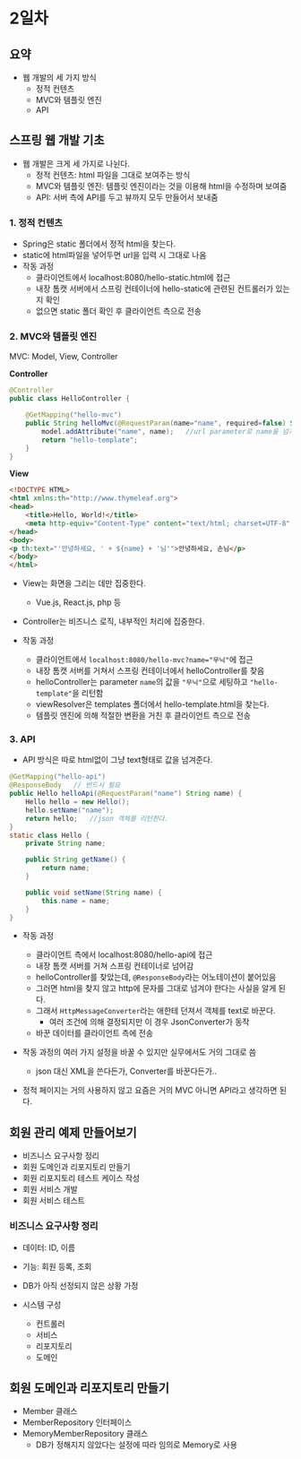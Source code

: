 # 2일차

## 요약
- 웹 개발의 세 가지 방식
  - 정적 컨텐츠
  - MVC와 템플릿 엔진
  - API
## 스프링 웹 개발 기초

- 웹 개발은 크게 세 가지로 나뉜다.
  - 정적 컨텐츠: html 파일을 그대로 보여주는 방식
  - MVC와 템플릿 엔진: 템플릿 엔진이라는 것을 이용해 html을 수정하며 보여줌
  - API: 서버 측에 API를 두고 뷰까지 모두 만들어서 보내줌

### 1. 정적 컨텐츠
- Spring은 static 폴더에서 정적 html을 찾는다.
- static에 html파일을 넣어두면 url을 입력 시 그대로 나옴
- 작동 과정
  - 클라이언트에서 localhost:8080/hello-static.html에 접근
  - 내장 톰캣 서버에서 스프링 컨테이너에 hello-static에 관련된 컨트롤러가 있는지 확인
  - 없으면 static 폴더 확인 후 클라이언트 측으로 전송


### 2. MVC와 템플릿 엔진
MVC: Model, View, Controller

**Controller**
```java
@Controller
public class HelloController {

    @GetMapping("hello-mvc")
    public String helloMvc(@RequestParam(name="name", required=false) String name, Model model) {
        model.addAttribute("name", name);   //url parameter로 name을 넘겨받음
        return "hello-template";
    }
}
```

**View**
```html
<!DOCTYPE HTML>
<html xmlns:th="http://www.thymeleaf.org">
<head>
    <title>Hello, World!</title>
    <meta http-equiv="Content-Type" content="text/html; charset=UTF-8" />
</head>
<body>
<p th:text="'안녕하세요, ' + ${name} + '님'">안녕하세요, 손님</p>
</body>
</html>
```


- View는 화면을 그리는 데만 집중한다.
  - Vue.js, React.js, php 등
- Controller는 비즈니스 로직, 내부적인 처리에 집중한다.

- 작동 과정
  - 클라이언트에서 `localhost:8080/hello-mvc?name="무닉"`에 접근
  - 내장 톰캣 서버를 거쳐서 스프링 컨테이너에서 helloController를 찾음
  - helloController는 parameter `name`의 값을 `"무닉"`으로 세팅하고 `"hello-template"`을 리턴함
  - viewResolver은 templates 폴더에서 hello-template.html을 찾는다.
  - 템플릿 엔진에 의해 적절한 변환을 거친 후 클라이언트 측으로 전송

### 3. API
- API 방식은 따로 html없이 그냥 text형태로 값을 넘겨준다.


```java
@GetMapping("hello-api")
@ResponseBody   // 반드시 필요
public Hello helloApi(@RequestParam("name") String name) {
    Hello hello = new Hello();
    hello.setName("name");
    return hello;   //json 객체를 리턴한다.
}
static class Hello {
    private String name;

    public String getName() {
        return name;
    }

    public void setName(String name) {
        this.name = name;
    }
}
```

- 작동 과정
  - 클라이언트 측에서 localhost:8080/hello-api에 접근
  - 내장 톰캣 서버를 거쳐 스프링 컨테이너로 넘어감
  - helloController를 찾았는데, `@ResponseBody`라는 어노테이션이 붙어있음
  - 그러면 html을 찾지 않고 http에 문자를 그대로 넘겨야 한다는 사실을 알게 된다.
  - 그래서 `HttpMessageConverter`라는 애한테 던져서 객체를 text로 바꾼다.
    - 여러 조건에 의해 결정되지만 이 경우 JsonConverter가 동작
  - 바꾼 데이터를 클라이언트 측에 전송

- 작동 과정의 여러 가지 설정을 바꿀 수 있지만 실무에서도 거의 그대로 씀
  - json 대신 XML을 쓴다든가, Converter를 바꾼다든가..


- 정적 페이지는 거의 사용하지 않고 요즘은 거의 MVC 아니면 API라고 생각하면 된다.


## 회원 관리 예제 만들어보기
- 비즈니스 요구사항 정리
- 회원 도메인과 리포지토리 만들기
- 회원 리포지토리 테스트 케이스 작성
- 회원 서비스 개발
- 회원 서비스 테스트

### 비즈니스 요구사항 정리
- 데이터: ID, 이름
- 기능: 회원 등록, 조회
- DB가 아직 선정되지 않은 상황 가정

- 시스템 구성
  - 컨트롤러
  - 서비스
  - 리포지토리
  - 도메인

## 회원 도메인과 리포지토리 만들기
- Member 클래스
- MemberRepository 인터페이스
- MemoryMemberRepository 클래스
  - DB가 정해지지 않았다는 설정에 따라 임의로 Memory로 사용